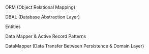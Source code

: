 ORM (Object Relational Mapping)

DBAL (Database Abstraction Layer)

Entities

Data Mapper & Active Record Patterns

DataMapper (Data Transfer Between Persistence & Domain Layer)